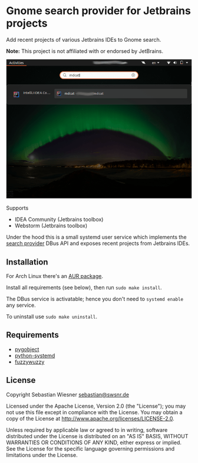 # Gnome search provider for Jetbrains projects

Add recent projects of various Jetbrains IDEs to Gnome search.

**Note:** This project is not affiliated with or endorsed by JetBrains.

![Screenshot](./screenshot.png)

Supports

- IDEA Community (Jetbrains toolbox)
- Webstorm (Jetbrains toolbox)

Under the hood this is a small systemd user service which implements the [search provider][1] DBus API and exposes recent projects from Jetbrains IDEs.

[1]: https://developer.gnome.org/SearchProvider/

## Installation

For Arch Linux there's an [AUR package][2].

Install all requirements (see below), then run `sudo make install`.

The DBus service is activatable; hence you don't need to `systemd enable` any service.

To uninstall use `sudo make uninstall`.

[2]: https://aur.archlinux.org/packages/gnome-search-providers-jetbrains/

## Requirements

- [pygobject](https://pygobject.readthedocs.io/en/latest/getting_started.html)
- [python-systemd](https://github.com/systemd/python-systemd)
- [fuzzywuzzy](https://github.com/seatgeek/fuzzywuzzy)

## License

Copyright Sebastian Wiesner <sebastian@swsnr.de>

Licensed under the Apache License, Version 2.0 (the "License");
you may not use this file except in compliance with the License.
You may obtain a copy of the License at <http://www.apache.org/licenses/LICENSE-2.0>.

Unless required by applicable law or agreed to in writing, software
distributed under the License is distributed on an "AS IS" BASIS,
WITHOUT WARRANTIES OR CONDITIONS OF ANY KIND, either express or implied.
See the License for the specific language governing permissions and
limitations under the License.
